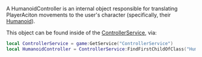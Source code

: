 A HumanoidController is an internal object responsible for translating PlayerAciton movements to the user's character (specifically, their [Humanoid](https://developer.roblox.com/en-us/api-reference/class/Humanoid)).

This object can be found inside of the [ControllerService](https://developer.roblox.com/en-us/api-reference/class/ControllerService), via:

```lua
local ControllerService = game:GetService("ControllerService")
local HumanoidController = ControllerService:FindFirstChildOfClass("HumanoidController")
```